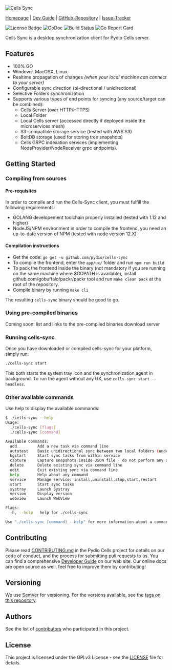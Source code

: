 ![Cells Sync](https://github.com/pydio/cells-sync/blob/master/logo.png?raw=true)

[Homepage](https://pydio.com/) | [Dev Guide](https://pydio.com/en/docs/developer-guide) | [GitHub-Repository](https://github.com/pydio/cells-sync) |
[Issue-Tracker](https://github.com/pydio/cells-sync/issues)

[![License Badge](https://img.shields.io/badge/License-GPLv3-blue.svg)](LICENSE)
[![GoDoc](https://godoc.org/github.com/pydio/cells?status.svg)](https://godoc.org/github.com/pydio/cells-sync)
[![Build Status](https://travis-ci.org/pydio/cells-sync.svg?branch=master)](https://travis-ci.org/pydio/cells-sync)
[![Go Report Card](https://goreportcard.com/badge/github.com/pydio/cells-sync?rand=2)](https://goreportcard.com/report/github.com/pydio/cells-sync)

Cells Sync is a desktop synchronization client for Pydio Cells server.  

## Features

- 100% GO
- Windows, MacOSX, Linux
- Realtime propagation of changes _(when your local machine can connect to your server)_
- Configurable sync direction (bi-directional / unidirectional)
- Selective Folders synchronization
- Supports various types of end points for syncing (any source/target can be combined):
  - Cells Server (over HTTP/HTTPS)
  - Local Folder
  - Local Cells server (accessed directly if deployed inside the microservices mesh)
  - S3-compatible storage service (tested with AWS S3)
  - BoltDB storage (used for storing tree snapshots)
  - Cells GRPC indexation services (implementing NodeProvider/NodeReceiver grpc endpoints).

## Getting Started

### Compiling from sources

#### Pre-requisites

In order to compile and run the Cells-Sync client, you must fulfill the following requirements:

- GOLANG developement toolchain properly installed (tested with 1.12 and higher)
- NodeJS/NPM environment in order to compile the frontend, you need an up-to-date version of NPM (tested with node version 12.X)

#### Compilation instructions

- Get the code: `go get -u github.com/pydio/cells-sync`
- To compile the frontend, enter the `app/ux/` folder and run `npm run build`
- To pack the frontend inside the binary (not mandatory if you are running on the same machine where $GOPATH is available), install github.com/gobuffalo/packr/packr tool and run `make clean pack` at the root of the repository.
- Compile binary by running `make cli`

The resulting `cells-sync` binary should be good to go.

### Using pre-compiled binaries

Coming soon: list and links to the pre-compiled binaries download server

### Running cells-sync

Once you have downloaded or compiled cells-sync for your platform, simply run:

```sh
./cells-sync start
```

This both starts the system tray icon and the synchronization agent in background. To run the agent without any UX, use `cells-sync start --headless`.

### Other available commands

Use help to display the available commands:

```sh
$ ./cells-sync --help
Usage:
  ./cells-sync [flags]
  ./cells-sync [command]

Available Commands:
  add         Add a new task via command line
  autotest    Basic unidirectional sync between two local folders (under your temporary directory)
  bgstart     Start sync tasks from within service
  capture     Capture snapshots inside JSON file - do not perform any actual tasks
  delete      Delete existing sync via command line
  edit        Exit existing sync via command line
  help        Help about any command
  service     Manage service: install,uninstall,stop,start,restart
  start       Start sync tasks
  systray     Launch Systray
  version     Display version
  webview     Launch WebView

Flags:
  -h, --help   help for ./cells-sync

Use "./cells-sync [command] --help" for more information about a command.
```

## Contributing

Please read [CONTRIBUTING.md](https://github.com/pydio/cells/blob/master/CONTRIBUTING.md) in the Pydio Cells project for details on our code of conduct, and the process for submitting pull requests to us. You can find a comprehensive [Developer Guide](https://pydio.com/en/docs/developer-guide) on our web site. Our online docs are open source as well, feel free to improve them by contributing!

## Versioning

We use [SemVer](http://semver.org/) for versioning. For the versions available, see the [tags on this repository](https://github.com/pydio/cells-sync/tags).

## Authors

See the list of [contributors](https://github.com/pydio/cells-sync/graphs/contributors) who participated in this project.

## License

This project is licensed under the GPLv3 License - see the [LICENSE](LICENSE) file for details.
